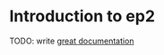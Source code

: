 # Introduction to ep2

TODO: write [great documentation](http://jacobian.org/writing/what-to-write/)
